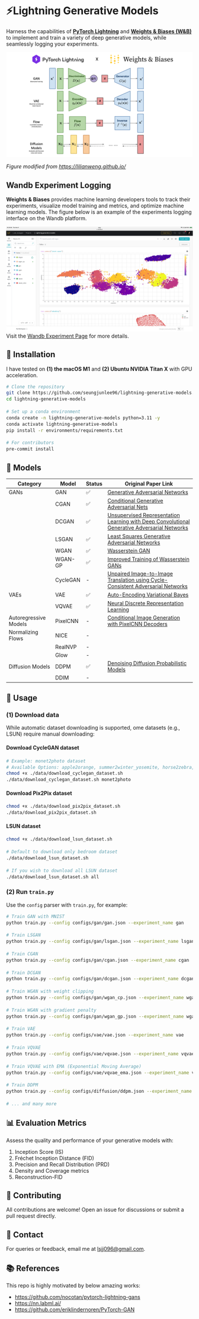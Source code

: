 #  ⚡️Lightning Generative Models
Harness the capabilities of **[PyTorch Lightning](https://lightning.ai/)** and **[Weights & Biases (W&B)](https://wandb.ai/site)** to implement and train a variety of deep generative models, while seamlessly logging your experiments.

![generative_models](assets/generative_models.png)

*Figure modified from https://lilianweng.github.io/*

## Wandb Experiment Logging
**Weights & Biases** provides machine learning developers tools to track their experiments, visualize model training and metrics, and optimize machine learning models.
The figure below is an example of the experiments logging interface on the Wandb platform.

![Wandb Experiments](assets/wandb_experiments.png)
Visit the [Wandb Experiment Page](https://wandb.ai/i_am_seungjun/Lightning%2520generative%2520models?workspace%253Duser-i_am_seungjun) for more details.

## 🔧 Installation
I have tested on **(1) the macOS M1** and **(2) Ubuntu NVIDIA Titan X** with GPU acceleration.

```bash
# Clone the repository
git clone https://github.com/seungjunlee96/lightning-generative-models.git
cd lightning-generative-models

# Set up a conda environment
conda create -n lightning-generative-models python=3.11 -y
conda activate lightning-generative-models
pip install -r environments/requirements.txt

# For contributors
pre-commit install
```


## 🌟 Models
| Category             | Model  | Status    | Original Paper Link                                                                                      |
|----------------------|------------|-----------|---------------------------------------------------------------------------------------------------------|
| GANs                 | GAN        | ✅ | [Generative Adversarial Networks](https://arxiv.org/abs/1406.2661)                                       |
|                      | CGAN       | ✅ | [Conditional Generative Adversarial Nets](https://arxiv.org/abs/1411.1784)                               |
|                      | DCGAN      | ✅ | [Unsupervised Representation Learning with Deep Convolutional Generative Adversarial Networks](https://arxiv.org/abs/1511.06434) |
|                      | LSGAN      | ✅ | [Least Squares Generative Adversarial Networks](https://arxiv.org/abs/1611.04076)                        |
|                      | WGAN       | ✅ | [Wasserstein GAN](https://arxiv.org/abs/1701.07875)                                                      |
|                      | WGAN-GP    | ✅ | [Improved Training of Wasserstein GANs](https://arxiv.org/abs/1704.00028)                               |
|                      | CycleGAN   | -  | [Unpaired Image-to-Image Translation using Cycle-Consistent Adversarial Networks](https://junyanz.github.io/CycleGAN/) |
| VAEs                 | VAE        | ✅ | [Auto-Encoding Variational Bayes](https://arxiv.org/abs/1312.6114)                                       |
|                      | VQVAE      | ✅ | [Neural Discrete Representation Learning](https://arxiv.org/abs/1711.00937)                              |
| Autoregressive Models| PixelCNN   | -  | [Conditional Image Generation with PixelCNN Decoders](https://ar5iv.org/abs/1606.05328)                  |
| Normalizing Flows    | NICE       | -  |                                                                                                         |
|                      | RealNVP    | -  |                                                                                                         |
|                      | Glow       | -  |                                                                                                         |
| Diffusion Models     | DDPM       | ✅ | [Denoising Diffusion Probabilistic Models  ](https://arxiv.org/abs/2006.11239)                          |
|                      | DDIM       | -  |                                                                                                         |


## 🚀 Usage
### (1) Download data
While automatic dataset downloading is supported, ome datasets (e.g., LSUN) require manual downloading:

#### Download CycleGAN dataset
```bash
# Example: monet2photo dataset
# Available Options: apple2orange, summer2winter_yosemite, horse2zebra, monet2photo, cezanne2photo, ukiyoe2photo, vangogh2photo, maps, cityscapes, facades, iphone2dslr_flower, ae_photos
chmod +x ./data/download_cyclegan_dataset.sh
./data/download_cyclegan_dataset.sh monet2photo
```

#### Download Pix2Pix dataset
```bash
chmod +x ./data/download_pix2pix_dataset.sh
./data/download_pix2pix_dataset.sh
```

#### LSUN dataset
```bash
chmod +x ./data/download_lsun_dataset.sh

# Default to download only bedroom dataset
./data/download_lsun_dataset.sh

# If you wish to download all LSUN dataset
./data/download_lsun_dataset.sh all
```

### (2) Run `train.py`
Use the `config` parser with `train.py`, for example:

```bash
# Train GAN with MNIST
python train.py --config configs/gan/gan.json --experiment_name gan

# Train LSGAN
python train.py --config configs/gan/lsgan.json --experiment_name lsgan

# Train CGAN
python train.py --config configs/gan/cgan.json --experiment_name cgan

# Train DCGAN
python train.py --config configs/gan/dcgan.json --experiment_name dcgan

# Train WGAN with weight clipping
python train.py --config configs/gan/wgan_cp.json --experiment_name wgan_cp

# Train WGAN with gradient penalty
python train.py --config configs/gan/wgan_gp.json --experiment_name wgan_gp

# Train VAE
python train.py --config configs/vae/vae.json --experiment_name vae

# Train VQVAE
python train.py --config configs/vae/vqvae.json --experiment_name vqvae

# Train VQVAE with EMA (Exponential Moving Average)
python train.py --config configs/vae/vqvae_ema.json --experiment_name vqvae_ema

# Train DDPM
python train.py --config configs/diffusion/ddpm.json --experiment_name ddpm

# ... and many more
```

## 📊 Evaluation Metrics
Assess the quality and performance of your generative models with:

1. Inception Score (IS)
2. Fréchet Inception Distance (FID)
3. Precision and Recall Distribution (PRD)
4. Density and Coverage metrics
5. Reconstruction-FID

## 🤝 Contributing
All contributions are welcome! Open an issue for discussions or submit a pull request directly.

## 📩 Contact
For queries or feedback, email me at lsjj096@gmail.com.

## 📚 References
This repo is highly motivated by below amazing works:
- https://github.com/nocotan/pytorch-lightning-gans
- https://nn.labml.ai/
- https://github.com/eriklindernoren/PyTorch-GAN
